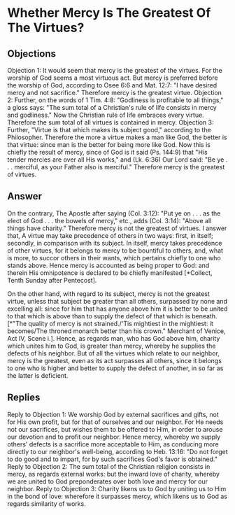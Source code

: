 # Whether Mercy Is The Greatest Of The Virtues?
## Objections
Objection 1: It would seem that mercy is the greatest of the virtues. For the worship of God seems a most virtuous act. But mercy is preferred before the worship of God, according to Osee 6:6 and Mat. 12:7: "I have desired mercy and not sacrifice." Therefore mercy is the greatest virtue.
Objection 2: Further, on the words of 1 Tim. 4:8: "Godliness is profitable to all things," a gloss says: "The sum total of a Christian's rule of life consists in mercy and godliness." Now the Christian rule of life embraces every virtue. Therefore the sum total of all virtues is contained in mercy.
Objection 3: Further, "Virtue is that which makes its subject good," according to the Philosopher. Therefore the more a virtue makes a man like God, the better is that virtue: since man is the better for being more like God. Now this is chiefly the result of mercy, since of God is it said (Ps. 144:9) that "His tender mercies are over all His works," and (Lk. 6:36) Our Lord said: "Be ye . . . merciful, as your Father also is merciful." Therefore mercy is the greatest of virtues.
## Answer
On the contrary, The Apostle after saying (Col. 3:12): "Put ye on . . . as the elect of God . . . the bowels of mercy," etc., adds (Col. 3:14): "Above all things have charity." Therefore mercy is not the greatest of virtues.
I answer that, A virtue may take precedence of others in two ways: first, in itself; secondly, in comparison with its subject. In itself, mercy takes precedence of other virtues, for it belongs to mercy to be bountiful to others, and, what is more, to succor others in their wants, which pertains chiefly to one who stands above. Hence mercy is accounted as being proper to God: and therein His omnipotence is declared to be chiefly manifested [*Collect, Tenth Sunday after Pentecost].

On the other hand, with regard to its subject, mercy is not the greatest virtue, unless that subject be greater than all others, surpassed by none and excelling all: since for him that has anyone above him it is better to be united to that which is above than to supply the defect of that which is beneath. [*"The quality of mercy is not strained./'Tis mightiest in the mightiest: it becomes/The throned monarch better than his crown." Merchant of Venice, Act IV, Scene i.]. Hence, as regards man, who has God above him, charity which unites him to God, is greater than mercy, whereby he supplies the defects of his neighbor. But of all the virtues which relate to our neighbor, mercy is the greatest, even as its act surpasses all others, since it belongs to one who is higher and better to supply the defect of another, in so far as the latter is deficient.
## Replies
Reply to Objection 1: We worship God by external sacrifices and gifts, not for His own profit, but for that of ourselves and our neighbor. For He needs not our sacrifices, but wishes them to be offered to Him, in order to arouse our devotion and to profit our neighbor. Hence mercy, whereby we supply others' defects is a sacrifice more acceptable to Him, as conducing more directly to our neighbor's well-being, according to Heb. 13:16: "Do not forget to do good and to impart, for by such sacrifices God's favor is obtained."
Reply to Objection 2: The sum total of the Christian religion consists in mercy, as regards external works: but the inward love of charity, whereby we are united to God preponderates over both love and mercy for our neighbor.
Reply to Objection 3: Charity likens us to God by uniting us to Him in the bond of love: wherefore it surpasses mercy, which likens us to God as regards similarity of works.